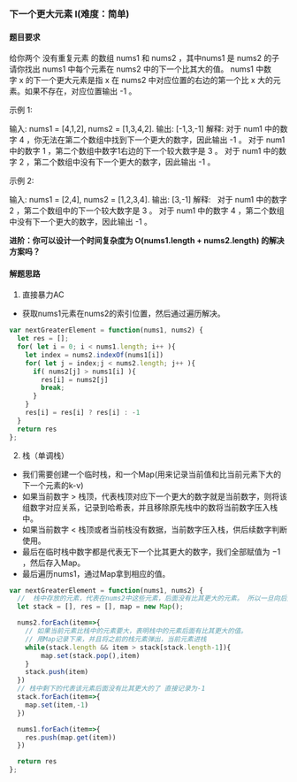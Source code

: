 ### 下一个更大元素 I(难度：简单)

#### 题目要求
给你两个 没有重复元素 的数组 nums1 和 nums2 ，其中nums1 是 nums2 的子
请你找出 nums1 中每个元素在 nums2 中的下一个比其大的值。
nums1 中数字 x 的下一个更大元素是指 x 在 nums2 中对应位置的右边的第一个比 x 大的元素。如果不存在，对应位置输出 -1 。

示例 1:

输入: nums1 = [4,1,2], nums2 = [1,3,4,2].
输出: [-1,3,-1]
解释:
    对于 num1 中的数字 4 ，你无法在第二个数组中找到下一个更大的数字，因此输出 -1 。
    对于 num1 中的数字 1 ，第二个数组中数字1右边的下一个较大数字是 3 。
    对于 num1 中的数字 2 ，第二个数组中没有下一个更大的数字，因此输出 -1 。

示例 2:

输入: nums1 = [2,4], nums2 = [1,2,3,4].
输出: [3,-1]
解释:
    对于 num1 中的数字 2 ，第二个数组中的下一个较大数字是 3 。
    对于 num1 中的数字 4 ，第二个数组中没有下一个更大的数字，因此输出 -1 。

**进阶：你可以设计一个时间复杂度为 O(nums1.length + nums2.length) 的解决方案吗？**

#### 解题思路
1. 直接暴力AC
- 获取nums1元素在nums2的索引位置，然后通过遍历解决。
```JavaScript
var nextGreaterElement = function(nums1, nums2) {
  let res = [];
  for( let i = 0; i < nums1.length; i++ ){
    let index = nums2.indexOf(nums1[i])
    for( let j = index;j < nums2.length; j++ ){
      if( nums2[j] > nums1[i] ){
        res[i] = nums2[j]
        break;
      }
    }
    res[i] = res[i] ? res[i] : -1
  }
  return res
};
```
2. 栈（单调栈）

- 我们需要创建一个临时栈，和一个Map(用来记录当前值和比当前元素下大的下一个元素的k-v)
- 如果当前数字 > 栈顶，代表栈顶对应下一个更大的数字就是当前数字，则将该组数字对应关系，记录到哈希表，并且移除原先栈中的数将当前数字压入栈中。
- 如果当前数字 < 栈顶或者当前栈没有数据，当前数字压入栈，供后续数字判断使用。
- 最后在临时栈中数字都是代表无下一个比其更大的数字，我们全部赋值为 −1 ，然后存入Map。
- 最后遍历nums1，通过Map拿到相应的值。
```JavaScript
var nextGreaterElement = function(nums1, nums2) {
  //  栈中存放的元素，代表在nums2中这些元素，后面没有比其更大的元素。 所以一旦向后查找到比当前栈顶更大的元素，则表示当前栈中一些元素在nums2后面有比其更大的元素，因为栈的单调性，可以把这些元素全部弹出栈，然后把当前的这个更大的元素压入栈顶给后面的继续比较。
  let stack = [], res = [], map = new Map();

  nums2.forEach(item=>{
  	// 如果当前元素比栈中的元素要大，表明栈中的元素后面有比其更大的值。
    // 用Map记录下来，并且将之前的栈元素弹出，当前元素进栈
    while(stack.length && item > stack[stack.length-1]){
      	map.set(stack.pop(),item)
    }
    stack.push(item)
  })
  // 栈中剩下的代表该元素后面没有比其更大的了 直接记录为-1
  stack.forEach(item=>{
    map.set(item,-1)
  })

  nums1.forEach(item=>{
    res.push(map.get(item))
  })

  return res
};
```
